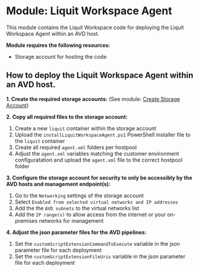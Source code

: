 # Module: Liquit Workspace Agent

This module contains the Liquit Workspace code for deploying the Liquit Workspace Agent within an AVD host.

**Module requires the following resources:**

- Storage account for hosting the code

## How to deploy the Liquit Workspace Agent within an AVD host.

**1. Create the required storage accounts:** (See module: [Create Storage Account](https://github.com/servicesorganization/managed-cloud-hosted-desktop-and-apps/tree/main/infra-as-code/avd/modules/createStorageAccount))

**2. Copy all required files to the storage account:**

   1. Create a new  `liquit` container within the storage account
   2. Upload the `installLiquitWorkspaceAgent.ps1` PowerShell installer file to the `liquit` container
   3. Create all required `agent.xml` folders per hostpool 
   4. Adjust the `agent.xml` variables matching the customer environment configuratation and upload the `agent.xml` file to the correct hostpool folder

**3. Configure the storage account for security to only be accessibly by the AVD hosts and management endpoint(s):**
  
   1. Go to the `Networking` settings of the storage account
   2. Select `Enabled from selected virtual networks and IP addresses`
   3. Add the the `AVD subnets` to the virtual networks list
   4. Add the `IP range(s)` to allow access from the internet or your on-premises networks for management

**4. Adjust the json parameter files for the AVD pipelines:**
   
   1. Set the `customScriptExtensionCommandToExecute` variable in the json parameter file for each deployment
   2. Set the `customScriptExtensionFileUris` variable in the json parameter file for each deployment
